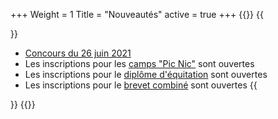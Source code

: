 +++
Weight = 1
Title = "Nouveautés"
active = true
+++
{{<miniposts>}}
{{<article>}}
- [Concours du 26 juin 2021](/concours/2021/2021-06-26/)
- Les inscriptions pour les [camps "Pic Nic"](/camps/picnic/) sont ouvertes
- Les inscriptions pour le [diplôme d'équitation](/camps/diplome/) sont ouvertes
- Les inscriptions pour le [brevet combiné](/camps/brevet/) sont ouvertes
{{</article>}}
{{</miniposts>}}
